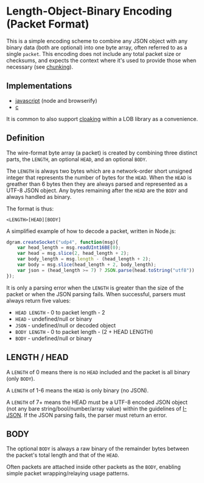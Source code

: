 # Length-Object-Binary Encoding (Packet Format)

This is a simple encoding scheme to combine any JSON object with any binary data (both are optional) into one byte array, often referred to as a single `packet`.  This encoding does not include any total packet size or checksums, and expects the context where it's used to provide those when necessary (see [chunking](chunking.md)).

## Implementations

* [javascript](https://github.com/quartzjer/lob-enc) (node and browserify)
* [c](https://github.com/telehash/telehash-c/blob/master/src/lib/lob.h)

It is common to also support [cloaking](e3x/cloaking.md) within a LOB library as a convenience.

## Definition

The wire-format byte array (a packet) is created by combining three distinct parts, the `LENGTH`, an optional `HEAD`, and an optional `BODY`.

The `LENGTH` is always two bytes which are a network-order short unsigned integer that represents the number of bytes for the `HEAD`.  When the `HEAD` is greather than 6 bytes then they are always parsed and represented as a UTF-8 JSON object.  Any bytes remaining after the `HEAD` are the `BODY` and always handled as binary.

The format is thus:

    <LENGTH>[HEAD][BODY]

A simplified example of how to decode a packet, written in Node.js:

```js
dgram.createSocket("udp4", function(msg){
    var head_length = msg.readUInt16BE(0);
    var head = msg.slice(2, head_length + 2);
    var body_length = msg.length - (head_length + 2);
    var body = msg.slice(head_length + 2, body_length);
    var json = (head_length >= 7) ? JSON.parse(head.toString("utf8")) : undefined;
});
```

It is only a parsing error when the `LENGTH` is greater than the size of the packet or when the JSON parsing fails.  When successful, parsers must always return five values:

* `HEAD LENGTH` - 0 to packet length - 2
* `HEAD` - undefined/null or binary
* `JSON` - undefined/null or decoded object
* `BODY LENGTH` - 0 to packet length - (2 + HEAD LENGTH)
* `BODY` - undefined/null or binary


## LENGTH / HEAD

A `LENGTH` of 0 means there is no `HEAD` included and the packet is all binary (only `BODY`).

A `LENGTH` of 1-6 means the `HEAD` is only binary (no JSON).

A `LENGTH` of 7+ means the HEAD must be a UTF-8 encoded JSON object (not any bare string/bool/number/array value) within the guidelines of [I-JSON](https://datatracker.ietf.org/doc/draft-ietf-json-i-json/?include_text=1).  If the JSON parsing fails, the parser must return an error.

## BODY

The optional `BODY` is always a raw binary of the remainder bytes between the packet's total length and that of the `HEAD`. 

Often packets are attached inside other packets as the `BODY`, enabling simple packet wrapping/relaying usage patterns.

